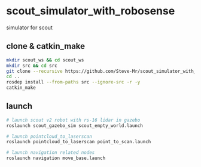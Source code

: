 # scout_simulator_with_robosense
simulator for scout

## clone & catkin_make
```sh
mkdir scout_ws && cd scout_ws
mkdir src && cd src
git clone --recursive https://github.com/Steve-Mr/scout_simulator_with_robosense.git .
cd ..
rosdep install --from-paths src --ignore-src -r -y 
catkin_make
```

## launch

```sh
# launch scout v2 robot with rs-16 lidar in gazebo
roslaunch scout_gazebo_sim scout_empty_world.launch

# launch pointcloud_to_laserscan
roslaunch pointcloud_to_laserscan point_to_scan.launch

# launch navigation related nodes
roslaunch navigation move_base.launch
```
